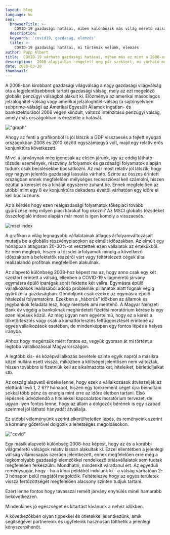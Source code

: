 ```yaml
---
layout: blog
language: hu
seo:
  browserTitle: >-
    COVID-19 gazdasági hatásai, miben különbözik más világ méretű válságoktól és történik velünk?
  description: .
  keywords: 'covid19, gazdaság, elemzés'
  title: >-
    COVID-19 gazdasági hatásai, mi történik velünk, elemzés
author: Papp Albert
title:  COVID-19 várható gazdasági hatásai, miben más ez mint a 2008-as válság?
description:  2008 alapjaiban rengetett meg pár szektort, mi várható most a COVID-19 alatt és után?
date: 2020-03-30
thumbnail: 
---
```


A 2008-ban kirobbant gazdasági világválság a nagy gazdasági világválság óta a legjelentősebbnek tartott gazdasági válság, mely az ezt megelőző globális pénzügyi válságból alakult ki. Előzménye az amerikai másodlagos jelzáloghitel-válság vagy amerikai jelzáloghitel-válság (a sajtónyelvben subprime-válság) az Amerikai Egyesült Államok ingatlan- és bankszektorából 2006 végén kiindult, változó intenzitású pénzügyi válság, amely más országokban is éreztette a hatását. 

!["graph"](https://editorial.azureedge.net/miscelaneous/graph-636337258728328543.PNG)

Ahogy az fenti a grafikonból is jól látszik a GDP visszaesés a fejlett nyugati országokban 2008 és 2010 között egyszámjegyű volt, majd egy relatív erős konjunktúra következett.

Mivel a járványnak még igencsak az elején járunk, így az eddig látható tőzsdei események, részvény árfolyamok és gazdasági folyamatok alapján tudunk csak becslésekbe bocsátkozni. Az már most relatív jól látszik, hogy egy nagyon jelentős gazdasági lassulás várható. Szinte az összes érintett országban ennek megfelelően mélységes recesszióval kell számolni, hiszen ezúttal a kereslet és a kínálat egyszerre zuhant be. Ennek megfelelően az utóbbi mint egy 8 év konjunktúra dekadens éveitől várhatóan egy időre el kell búcsúznunk. 

Az a kérdés hogy ezen reálgazdasági folyamatok tőkepiaci tovább gyűrűzése még milyen piaci károkat fog okozni? Az MSCI globális tőzsdéket összefoglaló indexe alapján már most is igen komoly a visszaesés. 

![msci index](https://investors-corner.bnpparibas-am.com/wp-content/uploads/2020/03/Gr1_EN.png)

A grafikon a világ legnagyobb vállalatainak átlagos árfolyamváltozásait mutatja be a globális részvénypiacokon az elmúlt időszakban. Az elmúlt egy hónapban átlagosan 20-30%-ot vesztettek ezen vállalatok az értékükből. Ez nem meglepő, hiszen a tőzsdei árfolyamok mindig a következő időszakban a befektetők réazéről várt vagy  feltételezett cégek által realizálandó profitnak megfelelően alakulnak.

Az alapvető különbség 2008-hoz képest ma az, hogy anno csak egy két szektort érintett a válság, ellenben a COVID-19 világméretű járvány egymásra épülő iparágak sorát fektette két vállra. Egymásra épülő vállalkozások leállásából adódó problémák pillanatok alatt fognak végig gyűrűzni a gazdaságban. Gondoljunk csak ezekre az egymásra épülő hitelezési folyamatokra. Ezekben a „háborús” időkben az államok és jegybankok feladata lesz, hogy mentsék ami mentehő. A Magyar Nemzeti Bank év végéig  a bankoknak meghirdetett fizetési moratórium kérése is egy ezen lépések közül. Az még ugyan nem egyértelmű, hogy ez a kérés a tőketörlesztés vagy csak a kamattörlesztés felfüggesztését érintené az egyes vállalkozások esetében, de mindenképpen egy fontos lépés a helyes irányba.

Ahhoz hogy megértsük miért fontos ez, vegyük gyorsan át mi történt a legtöbb vállalkozással Magyarországon.

A legtöbb kis- és középvállalkozás bevétele szinte egyik napról a másikra közel nullára esett vissza, miközben a költségei jelentősen nem változtak, hiszen továbbra is fizetniük kell az alkalmazottaikat, hiteleiket, bérletidíjaikat stb.

Az ország alapvető érdeke lenne, hogy ezek a vállalkozások átvészeljék az előttünk lévő 1, 2 6?? hónapot, hiszen egy tönkrement céget újra beindítani sokkal több pénz és energia mint erre az időre életben tartani. Első lépésnek üdvözlendő a hitelekkel kapcsolatos moratórium tervezet, de ugyan ilyen fontos lenne, hogy az állam a dolgozók bérének is egy szabad szemmel jól látható hányadát átvállalja.

Ez utóbbi véleményünk szerint elkerülhetetlen lépés, és reményeink szerint a kormány gőzerővel dolgozik a lehetséges megoldásokon.

!["covid"](https://images.unsplash.com/photo-1584461800203-e8b0a2fd55ca?ixlib=rb-1.2.1&ixid=eyJhcHBfaWQiOjEyMDd9&auto=format&fit=crop&w=1652)

Egy másik alapvető különbség 2008-hoz képest, hogy az és a korábbi világméretű válságok relatív lassan alakultak ki. Ezzel ellentétben a jelenlegi vállság villámcsapás szerűen  jelentkezett, ennek megfelelően erre még a legkomolyabb gazdasági elemzőkkel rendelkező óriásvállalatok sem tudtak megfelelően felkészülni. Mondhatni, mindenkit váratlanul ért. Az egyedüli reménysugár, hogy - ha a kínai példából indulunk ki - a válság várhatóan 2-3 hónapon belül magától megoldóik. Feltételezve hogy az egyes területek vissza fertőzöttségét megfelelően alacsony szinten tudjuk tartani.

Ezért lenne fontos hogy tavasszal remélt járvány enyhülés minél hamarabb bekövetkezzen.

Mindenkinek jó egészséget és kitartást kívánunk a nehéz időkben.

A következőkben olyan tippekkel és ötletekkel jelentkezünk, amik segítségével partnereink és ügyfeleink hasznosan tölthetik a jelenlegi kényszerpihenőt.


